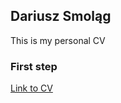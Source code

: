 ## Dariusz Smoląg

This is my personal CV

### First step

[Link to CV](https://darqoo.github.io/personal_CV_IS/index.html)
